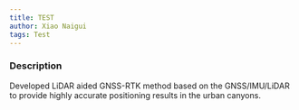 ```yaml
---
title: TEST
author: Xiao Naigui
tags: Test
---
```


### Description
Developed LiDAR aided GNSS-RTK method based on the GNSS/IMU/LiDAR to provide highly accurate positioning results in the urban canyons.
